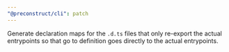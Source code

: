 ```yaml
---
"@preconstruct/cli": patch
---
```


Generate declaration maps for the `.d.ts` files that only re-export the actual entrypoints so that go to definition goes directly to the actual entrypoints.
